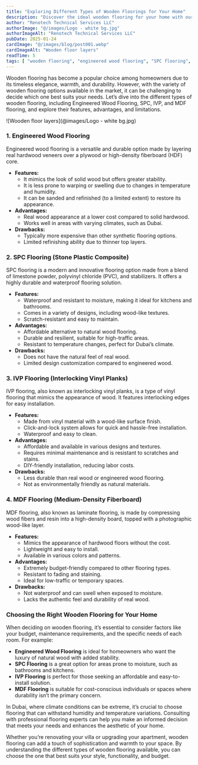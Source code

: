 ```yaml
---
title: "Exploring Different Types of Wooden Floorings for Your Home"
description: "Discover the ideal wooden flooring for your home with our guide to Engineered Wood, SPC, IVP, and MDF options. Learn about their features, pros, and cons to make the perfect choice for your space."
author: "Renotech Technical Services LLC"
authorImage: "@/images/Logo - white bg.jpg"
authorImageAlt: "Renotech Technical Services LLC"
pubDate: 2025-01-24
cardImage: "@/images/blog/post001.webp"
cardImageAlt: "Wooden floor layers"
readTime: 5
tags: [ "wooden flooring", "engineered wood flooring", "SPC flooring", "IVP flooring", "MDF flooring" ]
---
```



Wooden flooring has become a popular choice among homeowners due to its timeless elegance, warmth, and durability. However, with the variety of wooden flooring options available in the market, it can be challenging to decide which one best suits your needs. Let’s dive into the different types of wooden flooring, including Engineered Wood Flooring, SPC, IVP, and MDF flooring, and explore their features, advantages, and limitations.

![Wooden floor layers](@images/Logo - white bg.jpg)


### **1. Engineered Wood Flooring**

Engineered wood flooring is a versatile and durable option made by layering real hardwood veneers over a plywood or high-density fiberboard (HDF) core.

-   **Features:**
    -   It mimics the look of solid wood but offers greater stability.
    -   It is less prone to warping or swelling due to changes in temperature and humidity.
    -   It can be sanded and refinished (to a limited extent) to restore its appearance.
-   **Advantages:**
    -   Real wood appearance at a lower cost compared to solid hardwood.
    -   Works well in areas with varying climates, such as Dubai.
-   **Drawbacks:**
    -   Typically more expensive than other synthetic flooring options.
    -   Limited refinishing ability due to thinner top layers.

### **2. SPC Flooring (Stone Plastic Composite)**

SPC flooring is a modern and innovative flooring option made from a blend of limestone powder, polyvinyl chloride (PVC), and stabilizers. It offers a highly durable and waterproof flooring solution.

-   **Features:**
    -   Waterproof and resistant to moisture, making it ideal for kitchens and bathrooms.
    -   Comes in a variety of designs, including wood-like textures.
    -   Scratch-resistant and easy to maintain.
-   **Advantages:**
    -   Affordable alternative to natural wood flooring.
    -   Durable and resilient, suitable for high-traffic areas.
    -   Resistant to temperature changes, perfect for Dubai’s climate.
-   **Drawbacks:**
    -   Does not have the natural feel of real wood.
    -   Limited design customization compared to engineered wood.

### **3. IVP Flooring (Interlocking Vinyl Planks)**

IVP flooring, also known as interlocking vinyl planks, is a type of vinyl flooring that mimics the appearance of wood. It features interlocking edges for easy installation.

-   **Features:**
    -   Made from vinyl material with a wood-like surface finish.
    -   Click-and-lock system allows for quick and hassle-free installation.
    -   Waterproof and easy to clean.
-   **Advantages:**
    -   Affordable and available in various designs and textures.
    -   Requires minimal maintenance and is resistant to scratches and stains.
    -   DIY-friendly installation, reducing labor costs.
-   **Drawbacks:**
    -   Less durable than real wood or engineered wood flooring.
    -   Not as environmentally friendly as natural materials.

### **4. MDF Flooring (Medium-Density Fiberboard)**

MDF flooring, also known as laminate flooring, is made by compressing wood fibers and resin into a high-density board, topped with a photographic wood-like layer.

-   **Features:**
    -   Mimics the appearance of hardwood floors without the cost.
    -   Lightweight and easy to install.
    -   Available in various colors and patterns.
-   **Advantages:**
    -   Extremely budget-friendly compared to other flooring types.
    -   Resistant to fading and staining.
    -   Ideal for low-traffic or temporary spaces.
-   **Drawbacks:**
    -   Not waterproof and can swell when exposed to moisture.
    -   Lacks the authentic feel and durability of real wood.

### **Choosing the Right Wooden Flooring for Your Home**

When deciding on wooden flooring, it’s essential to consider factors like your budget, maintenance requirements, and the specific needs of each room. For example:

-   **Engineered Wood Flooring**  is ideal for homeowners who want the luxury of natural wood with added stability.
-   **SPC Flooring**  is a great option for areas prone to moisture, such as bathrooms and kitchens.
-   **IVP Flooring**  is perfect for those seeking an affordable and easy-to-install solution.
-   **MDF Flooring**  is suitable for cost-conscious individuals or spaces where durability isn’t the primary concern.

In Dubai, where climate conditions can be extreme, it’s crucial to choose flooring that can withstand humidity and temperature variations. Consulting with professional flooring experts can help you make an informed decision that meets your needs and enhances the aesthetic of your home.

Whether you’re renovating your villa or upgrading your apartment, wooden flooring can add a touch of sophistication and warmth to your space. By understanding the different types of wooden flooring available, you can choose the one that best suits your style, functionality, and budget.
